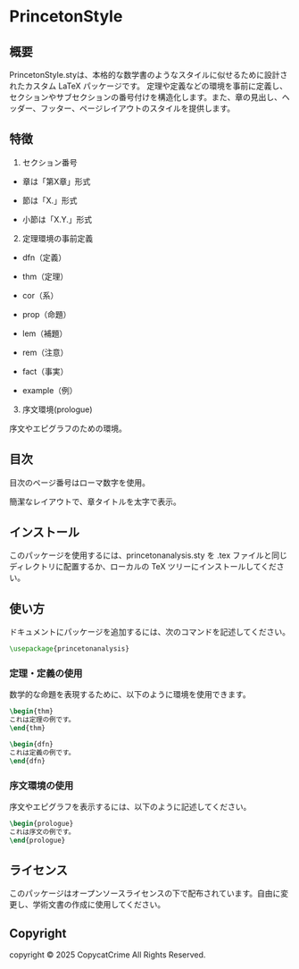 # PrincetonStyle

## 概要

PrincetonStyle.styは、本格的な数学書のようなスタイルに似せるために設計されたカスタム LaTeX パッケージです。
定理や定義などの環境を事前に定義し、セクションやサブセクションの番号付けを構造化します。また、章の見出し、ヘッダー、フッター、ページレイアウトのスタイルを提供します。

## 特徴

1. セクション番号

- 章は「第X章」形式

- 節は「X.」形式

- 小節は「X.Y.」形式

2. 定理環境の事前定義

- dfn（定義）

- thm（定理）

- cor（系）

- prop（命題）

- lem（補題）

- rem（注意）

- fact（事実）

- example（例）

3. 序文環境(prologue)

序文やエピグラフのための環境。

## 目次

目次のページ番号はローマ数字を使用。

簡潔なレイアウトで、章タイトルを太字で表示。

## インストール

このパッケージを使用するには、princetonanalysis.sty を .tex ファイルと同じディレクトリに配置するか、ローカルの TeX ツリーにインストールしてください。

## 使い方

ドキュメントにパッケージを追加するには、次のコマンドを記述してください。

```latex
\usepackage{princetonanalysis}
```

### 定理・定義の使用

数学的な命題を表現するために、以下のように環境を使用できます。

```latex
\begin{thm}
これは定理の例です。
\end{thm}

\begin{dfn}
これは定義の例です。
\end{dfn}
```

### 序文環境の使用

序文やエピグラフを表示するには、以下のように記述してください。

```latex
\begin{prologue}
これは序文の例です。
\end{prologue}
```

## ライセンス

このパッケージはオープンソースライセンスの下で配布されています。自由に変更し、学術文書の作成に使用してください。

## Copyright

copyright © 2025 CopycatCrime All Rights Reserved.

